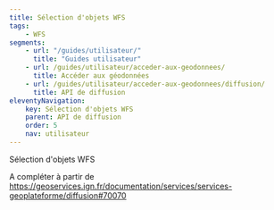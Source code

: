 ```yaml
---
title: Sélection d'objets WFS
tags:
    - WFS
segments:
    - url: "/guides/utilisateur/"
      title: "Guides utilisateur"
    - url: /guides/utilisateur/acceder-aux-geodonnees/
      title: Accéder aux géodonnées
    - url: /guides/utilisateur/acceder-aux-geodonnees/diffusion/
      title: API de diffusion
eleventyNavigation:
    key: Sélection d'objets WFS
    parent: API de diffusion
    order: 5
    nav: utilisateur
---
```


Sélection d'objets WFS

A compléter à partir de https://geoservices.ign.fr/documentation/services/services-geoplateforme/diffusion#70070
